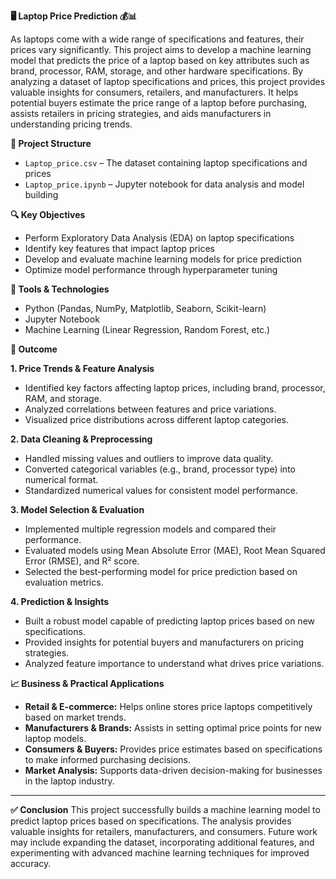 **🖥️ Laptop Price Prediction 💰📊**

As laptops come with a wide range of specifications and features, their prices vary significantly. This project aims to develop a machine learning model that predicts the price of a laptop based on key attributes such as brand, processor, RAM, storage, and other hardware specifications. By analyzing a dataset of laptop specifications and prices, this project provides valuable insights for consumers, retailers, and manufacturers. It helps potential buyers estimate the price range of a laptop before purchasing, assists retailers in pricing strategies, and aids manufacturers in understanding pricing trends.


**📁 Project Structure**
- `Laptop_price.csv` – The dataset containing laptop specifications and prices
- `Laptop_price.ipynb` – Jupyter notebook for data analysis and model building


**🔍 Key Objectives**
- Perform Exploratory Data Analysis (EDA) on laptop specifications
- Identify key features that impact laptop prices
- Develop and evaluate machine learning models for price prediction
- Optimize model performance through hyperparameter tuning


**📌 Tools & Technologies**
- Python (Pandas, NumPy, Matplotlib, Seaborn, Scikit-learn)
- Jupyter Notebook
- Machine Learning (Linear Regression, Random Forest, etc.)


**🚀 Outcome**

**1. Price Trends & Feature Analysis**
- Identified key factors affecting laptop prices, including brand, processor, RAM, and storage.
- Analyzed correlations between features and price variations.
- Visualized price distributions across different laptop categories.

**2. Data Cleaning & Preprocessing**
- Handled missing values and outliers to improve data quality.
- Converted categorical variables (e.g., brand, processor type) into numerical format.
- Standardized numerical values for consistent model performance.

**3. Model Selection & Evaluation**
- Implemented multiple regression models and compared their performance.
- Evaluated models using Mean Absolute Error (MAE), Root Mean Squared Error (RMSE), and R² score.
- Selected the best-performing model for price prediction based on evaluation metrics.

**4. Prediction & Insights**
- Built a robust model capable of predicting laptop prices based on new specifications.
- Provided insights for potential buyers and manufacturers on pricing strategies.
- Analyzed feature importance to understand what drives price variations.


**📈 Business & Practical Applications**
- **Retail & E-commerce:** Helps online stores price laptops competitively based on market trends.
- **Manufacturers & Brands:** Assists in setting optimal price points for new laptop models.
- **Consumers & Buyers:** Provides price estimates based on specifications to make informed purchasing decisions.
- **Market Analysis:** Supports data-driven decision-making for businesses in the laptop industry.

---

**✅ Conclusion**
This project successfully builds a machine learning model to predict laptop prices based on specifications. The analysis provides valuable insights for retailers, manufacturers, and consumers. Future work may include expanding the dataset, incorporating additional features, and experimenting with advanced machine learning techniques for improved accuracy.
